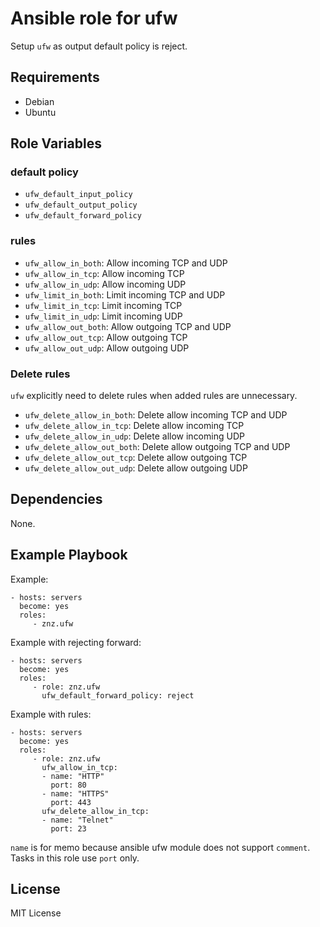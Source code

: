 # Ansible role for ufw

Setup `ufw` as output default policy is reject.

## Requirements

- Debian
- Ubuntu

## Role Variables

### default policy

- `ufw_default_input_policy`
- `ufw_default_output_policy`
- `ufw_default_forward_policy`

### rules

- `ufw_allow_in_both`: Allow incoming TCP and UDP
- `ufw_allow_in_tcp`: Allow incoming TCP
- `ufw_allow_in_udp`: Allow incoming UDP
- `ufw_limit_in_both`: Limit incoming TCP and UDP
- `ufw_limit_in_tcp`: Limit incoming TCP
- `ufw_limit_in_udp`: Limit incoming UDP
- `ufw_allow_out_both`: Allow outgoing TCP and UDP
- `ufw_allow_out_tcp`: Allow outgoing TCP
- `ufw_allow_out_udp`: Allow outgoing UDP

### Delete rules

`ufw` explicitly need to delete rules when added rules are unnecessary.

- `ufw_delete_allow_in_both`: Delete allow incoming TCP and UDP
- `ufw_delete_allow_in_tcp`: Delete allow incoming TCP
- `ufw_delete_allow_in_udp`: Delete allow incoming UDP
- `ufw_delete_allow_out_both`: Delete allow outgoing TCP and UDP
- `ufw_delete_allow_out_tcp`: Delete allow outgoing TCP
- `ufw_delete_allow_out_udp`: Delete allow outgoing UDP

## Dependencies

None.

## Example Playbook

Example:

    - hosts: servers
      become: yes
      roles:
         - znz.ufw

Example with rejecting forward:

    - hosts: servers
      become: yes
      roles:
         - role: znz.ufw
           ufw_default_forward_policy: reject

Example with rules:

    - hosts: servers
      become: yes
      roles:
         - role: znz.ufw
           ufw_allow_in_tcp:
           - name: "HTTP"
             port: 80
           - name: "HTTPS"
             port: 443
           ufw_delete_allow_in_tcp:
           - name: "Telnet"
             port: 23

`name` is for memo because ansible ufw module does not support `comment`.
Tasks in this role use `port` only.

## License

MIT License
